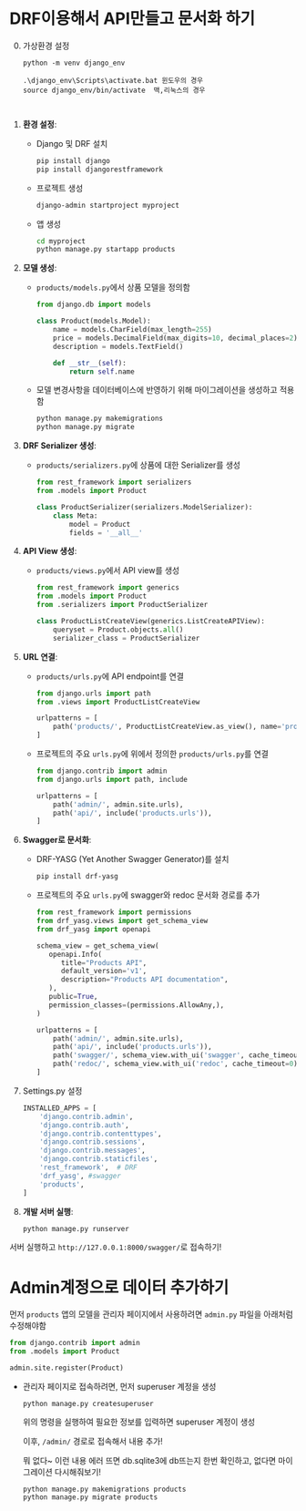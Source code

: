 # DRF이용해서 API만들고 문서화 하기



0. 가상환경 설정

   ```
   python -m venv django_env
   
   .\django_env\Scripts\activate.bat 윈도우의 경우
   source django_env/bin/activate  맥,리눅스의 경우



1. **환경 설정**:

    - Django 및 DRF 설치
      ```bash
      pip install django
      pip install djangorestframework
      ```

    - 프로젝트 생성
      ```bash
      django-admin startproject myproject
      ```

    - 앱 생성
      ```bash
      cd myproject
      python manage.py startapp products
      ```

2. **모델 생성**:
    - `products/models.py`에서 상품 모델을 정의함

      ```python
      from django.db import models

      class Product(models.Model):
          name = models.CharField(max_length=255)
          price = models.DecimalField(max_digits=10, decimal_places=2)
          description = models.TextField()

          def __str__(self):
              return self.name
      ```

    - 모델 변경사항을 데이터베이스에 반영하기 위해 마이그레이션을 생성하고 적용함

      ```bash
      python manage.py makemigrations
      python manage.py migrate
      ```

3. **DRF Serializer 생성**:
    - `products/serializers.py`에 상품에 대한 Serializer를 생성

      ```python
      from rest_framework import serializers
      from .models import Product
      
      class ProductSerializer(serializers.ModelSerializer):
          class Meta:
              model = Product
              fields = '__all__'
      ```

4. **API View 생성**:
    - `products/views.py`에서 API view를 생성

      ```python
      from rest_framework import generics
      from .models import Product
      from .serializers import ProductSerializer
      
      class ProductListCreateView(generics.ListCreateAPIView):
          queryset = Product.objects.all()
          serializer_class = ProductSerializer
      ```

5. **URL 연결**:
    - `products/urls.py`에 API endpoint를 연결

      ```python
      from django.urls import path
      from .views import ProductListCreateView

      urlpatterns = [
          path('products/', ProductListCreateView.as_view(), name='product-list-create'),
      ]
      ```

    - 프로젝트의 주요 `urls.py`에 위에서 정의한 `products/urls.py`를 연결

      ```python
      from django.contrib import admin
      from django.urls import path, include
      
      urlpatterns = [
          path('admin/', admin.site.urls),
          path('api/', include('products.urls')),
      ]
      ```

6. **Swagger로 문서화**:
    - DRF-YASG (Yet Another Swagger Generator)를 설치

      ```bash
      pip install drf-yasg
      ```

    - 프로젝트의 주요 `urls.py`에 swagger와 redoc 문서화 경로를 추가

      ```python
      from rest_framework import permissions
      from drf_yasg.views import get_schema_view
      from drf_yasg import openapi
      
      schema_view = get_schema_view(
         openapi.Info(
            title="Products API",
            default_version='v1',
            description="Products API documentation",
         ),
         public=True,
         permission_classes=(permissions.AllowAny,),
      )
      
      urlpatterns = [
          path('admin/', admin.site.urls),
          path('api/', include('products.urls')),
          path('swagger/', schema_view.with_ui('swagger', cache_timeout=0), name='schema-swagger-ui'),
          path('redoc/', schema_view.with_ui('redoc', cache_timeout=0), name='schema-redoc'),
      ]
      ```

7. Settings.py 설정

    ```py
    INSTALLED_APPS = [
        'django.contrib.admin',
        'django.contrib.auth',
        'django.contrib.contenttypes',
        'django.contrib.sessions',
        'django.contrib.messages',
        'django.contrib.staticfiles',
        'rest_framework',  # DRF
        'drf_yasg', #swagger
        'products',
    ]
    
    ```

    

8. **개발 서버 실행**:

    ```bash
    python manage.py runserver
    ```

서버 실행하고 `http://127.0.0.1:8000/swagger/`로 접속하기!



# Admin계정으로 데이터 추가하기

먼저 `products` 앱의 모델을 관리자 페이지에서 사용하려면 `admin.py` 파일을 아래처럼 수정해야함
```python
from django.contrib import admin
from .models import Product

admin.site.register(Product)
```

- 관리자 페이지로 접속하려면, 먼저 superuser 계정을 생성
  ```
  python manage.py createsuperuser
  ```
  위의 명령을 실행하여 필요한 정보를 입력하면 superuser 계정이 생성

  이후, `/admin/` 경로로 접속해서 내용 추가!

  뭐 없다~ 이런 내용 에러 뜨면 db.sqlite3에 db뜨는지 한번 확인하고,
  없다면 마이그레이션 다시해줘보기!

  ```
  python manage.py makemigrations products
  python manage.py migrate products
  ```

  

